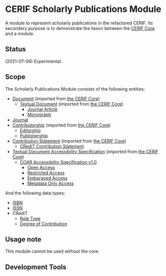# CERIF Scholarly Publications Module

A module to represent scholarly publications in the refactored CERIF.
Its secondary purpose is to demonstrate the liason between the [CERIF Core](https://github.com/EuroCRIS/CERIF-Core) and a module.

## Status

(2021-07-06) Experimental.

## Scope

The Scholarly Publications Module consists of the following entities:
* [Document](https://github.com/EuroCRIS/CERIF-Core/blob/main/entities/Document.md) (imported from [the CERIF Core](https://github.com/EuroCRIS/CERIF-Core))
  * [Textual Document](https://github.com/EuroCRIS/CERIF-Core/blob/main/entities/Textual_Document.md) (imported from [the CERIF Core](https://github.com/EuroCRIS/CERIF-Core))
     * [Journal Article](./entities/Journal_Article.md)
     * [Monograph](./entities/Monograph.md)
* [Journal](./entities/Journal.md)
* [Contributorship](https://github.com/EuroCRIS/CERIF-Core/blob/main/entities/Contributorship.md) (imported from [the CERIF Core](https://github.com/EuroCRIS/CERIF-Core))
  * [Editorship](./entities/Editorship.md)
  * [Publishership](./entities/Publishership.md)
* [Contribution Statement](https://github.com/EuroCRIS/CERIF-Core/blob/main/entities/Contribution_Statement.md) (imported from [the CERIF Core](https://github.com/EuroCRIS/CERIF-Core))
  * [CRediT Contribution Statement](./entities/CRediT_Contribution_Statement.md)
* [Textual Document Accessibility Specification](https://github.com/EuroCRIS/CERIF-Core/blob/main/entities/Textual_Document_Accessibility_Specification.md) (imported from [the CERIF Core](https://github.com/EuroCRIS/CERIF-Core))
  * [COAR Accessibility Specification v1.0](./entities/COAR_Accessibility_Specification_v_1_0.md)
    * [Open Access](./entities/Open_Access_COAR_Accessibility_Specification_v_1_0.md)
    * [Restricted Access](./entities/Restricted_Access_COAR_Accessibility_Specification_v_1_0.md)
    * [Embargoed Access](./entities/Embargoed_Access_COAR_Accessibility_Specification_v_1_0.md)
    * [Metadata Only Access](./entities/Metadata_Only_Access_COAR_Accessibility_Specification_v_1_0.md)
    

And the following data types:
* [ISBN](./datatypes/ISBN.md)
* [ISSN](./datatypes/ISSN.md)
* CRediT
  * [Role Type](./datatypes/CRediT_Role_Type.md)
  * [Degree of Contribution](./datatypes/CRediT_Degree_of_Contribution.md)

## Usage note
This module cannot be used without the core.

## Development Tools


